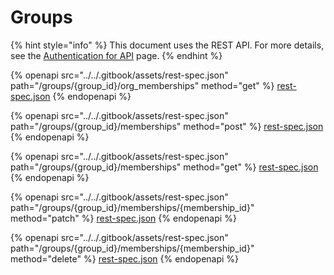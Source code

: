 # Groups

{% hint style="info" %}
This document uses the REST API. For more details, see the [Authentication for API](../authentication-for-api/) page.
{% endhint %}

{% openapi src="../../.gitbook/assets/rest-spec.json" path="/groups/{group_id}/org_memberships" method="get" %}
[rest-spec.json](../../.gitbook/assets/rest-spec.json)
{% endopenapi %}

{% openapi src="../../.gitbook/assets/rest-spec.json" path="/groups/{group_id}/memberships" method="post" %}
[rest-spec.json](../../.gitbook/assets/rest-spec.json)
{% endopenapi %}

{% openapi src="../../.gitbook/assets/rest-spec.json" path="/groups/{group_id}/memberships" method="get" %}
[rest-spec.json](../../.gitbook/assets/rest-spec.json)
{% endopenapi %}

{% openapi src="../../.gitbook/assets/rest-spec.json" path="/groups/{group_id}/memberships/{membership_id}" method="patch" %}
[rest-spec.json](../../.gitbook/assets/rest-spec.json)
{% endopenapi %}

{% openapi src="../../.gitbook/assets/rest-spec.json" path="/groups/{group_id}/memberships/{membership_id}" method="delete" %}
[rest-spec.json](../../.gitbook/assets/rest-spec.json)
{% endopenapi %}
